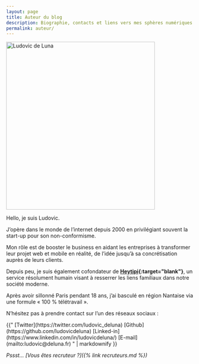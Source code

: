 ```yaml
---
layout: page
title: Auteur du blog
description: Biographie, contacts et liens vers mes sphères numériques
permalink: auteur/
---
```


<img class="selfie" src="{{ 'assets/images/selfie.jpg' | absolute_url }}" alt="Ludovic de Luna" width="400" height="452">

Hello, je suis Ludovic.

J’opère dans le monde de l’internet depuis 2000 en privilégiant souvent la start-up pour son non-conformisme.

Mon rôle est de booster le business en aidant les entreprises à transformer leur projet web et mobile en réalité, de l’idée jusqu’à sa concrétisation auprès de leurs clients.

Depuis peu, je suis également cofondateur de **[Heytipi](http://www.heytipi.com){:target="blank"}**, un service résolument humain visant à resserrer les liens familiaux dans notre société moderne.

Après avoir sillonné Paris pendant 18 ans, j’ai basculé en région Nantaise via une formule « 100 % télétravail ».

N’hésitez pas à prendre contact sur l’un des réseaux sociaux :

<div class="about-contact">
{{"
[Twitter](https://twitter.com/ludovic_deluna)
[Github](https://github.com/ludovicdeluna)
[Linked-in](https://www.linkedin.com/in/ludovicdeluna/)
[E-mail](mailto:ludovic@deluna.fr)
" | markdownify }}
</div>

_Pssst... [Vous êtes recruteur ?]({% link recruteurs.md %})_
